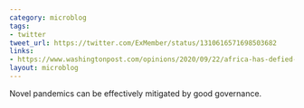 ```yaml
---
category: microblog
tags:
- twitter
tweet_url: https://twitter.com/ExMember/status/1310616571698503682
links:
- https://www.washingtonpost.com/opinions/2020/09/22/africa-has-defied-covid-19-nightmare-scenarios-we-shouldnt-be-surprised/
layout: microblog
---
```

Novel pandemics can be effectively mitigated by good governance.
